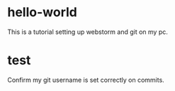 # hello-world

This is a tutorial setting up webstorm and git on my pc.

# test

Confirm my git username is set correctly on commits.
